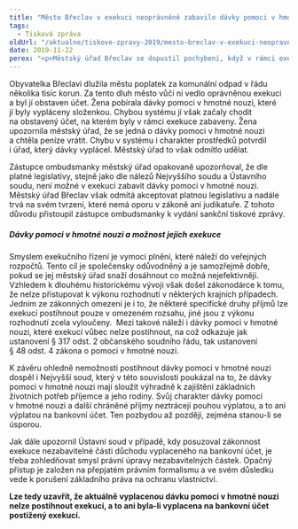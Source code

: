 ```yaml
---
title: "Město Břeclav v exekuci neoprávněně zabavilo dávky pomoci v hmotné nouzi"
tags:
  - Tisková zpráva
oldUrl: "/aktualne/tiskove-zpravy-2019/mesto-breclav-v-exekuci-neopravnene-zabavilo-davky-pomoci-v-hmotne-nouzi"
date: 2019-11-22
perex: "<p>Městský úřad Břeclav se dopustil pochybení, když v rámci exekuce zabavil ženě dávky pomoci v hmotné nouzi, které ze zákona exekuci nepodléhají. Ve chvíli, kdy byl na tuto nezákonnou situaci upozorněn, prostředky odmítl vrátit a svou chybu neuznal. Úřad nereagoval ani na upozornění zástupce ombudsmanky a nadále odmítá chybu uznat a peníze vrátit. Dávky pomoci v hmotné nouzi jsou přitom zákonem chráněny, a proto je nelze exekucí vůbec postihnout. Tyto dávky slouží výhradně k zajištění základních životních potřeb příjemce a jeho rodiny, kdy jejich i krátkodobé zabavení může způsobit dotyčnému a jeho rodině existenční problémy.    </p>"
---
```


<!-- imported from the old website -->

<p>Obyvatelka Břeclavi dlužila městu poplatek za komunální odpad v řádu několika tisíc korun. Za tento dluh město vůči ní vedlo oprávněnou exekuci a byl jí obstaven účet. Žena pobírala dávky pomoci v hmotné nouzi, které jí byly vypláceny složenkou. Chybou systému jí však začaly chodit na obstavený účet, na kterém byly v rámci exekuce zabaveny. Žena upozornila městský úřad, že se jedná o dávky pomoci v hmotné nouzi a chtěla peníze vrátit. Chybu v systému i charakter prostředků potvrdil i úřad, který dávky vyplácel. Městský úřad to však odmítlo udělat.</p> <p>Zástupce ombudsmanky městský úřad opakovaně upozorňoval, že dle platné legislativy, stejně jako dle nálezů Nejvyššího soudu a Ústavního soudu, není možné v exekuci zabavit dávky pomoci v hmotné nouzi. Městský úřad Břeclav však odmítá akceptovat platnou legislativu a nadále trvá na svém tvrzení, které nemá oporu v zákoně ani judikatuře. Z tohoto důvodu přistoupil zástupce ombudsmanky k vydání sankční tiskové zprávy. </p> <h5>Dávky pomoci v hmotné nouzi a možnost jejich exekuce</h5> <p>Smyslem exekučního řízení je vymoci plnění, které náleží do veřejných rozpočtů. Tento cíl je společensky odůvodněný a je samozřejmě dobře, pokud se jej městský úřad snaží dosáhnout co možná nejefektivněji. Vzhledem k dlouhému historickému vývoji však došel zákonodárce k tomu, že nelze přistupovat k výkonu rozhodnutí v některých krajních případech. Jedním ze zákonných omezení je i to, že některé specifické druhy příjmů lze exekucí postihnout pouze v omezeném rozsahu, jiné jsou z výkonu rozhodnutí zcela vyloučeny.  Mezi takové náleží i dávky pomoci v hmotné nouzi, které exekucí vůbec nelze postihnout, na což odkazuje jak ustanovení § 317 odst. 2 občanského soudního řádu, tak ustanovení § 48 odst. 4 zákona o pomoci v hmotné nouzi.</p> <p>K závěru ohledně nemožnosti postihnout dávky pomoci v hmotné nouzi dospěl i Nejvyšší soud, který v této souvislosti poukázal na to, že dávky pomoci v hmotné nouzi mají sloužit výhradně k zajištění základních životních potřeb příjemce a jeho rodiny. Svůj charakter dávky pomoci v hmotné nouzi a další chráněné příjmy neztrácejí pouhou výplatou, a to ani výplatou na bankovní účet. Ten pozbydou až později, zejména stanou-li se úsporou.</p> <p>Jak dále upozornil Ústavní soud v případě, kdy posuzoval zákonnost exekuce nezabavitelné části důchodu vyplaceného na bankovní účet, je třeba zohledňovat smysl právní úpravy nezabavitelných částek. Opačný přístup je založen na přepjatém právním formalismu a ve svém důsledku vede k porušení základního práva na ochranu vlastnictví. </p> <p><b>Lze tedy uzavřít, že aktuálně vyplacenou dávku pomoci v hmotné nouzi nelze postihnout exekucí, a to ani byla-li vyplacena na bankovní účet postižený exekucí.</b></p>
